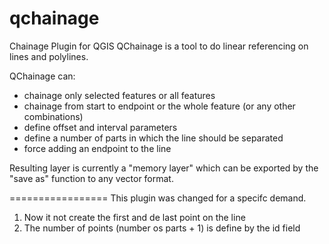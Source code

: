 qchainage
=========

Chainage Plugin for QGIS
QChainage is a tool to do linear referencing on lines and polylines.

QChainage can:

- chainage only selected features or all features
- chainage from start to endpoint or the whole feature (or any other combinations)
- define offset and interval parameters
- define a number of parts in which the line should be separated
- force adding an endpoint to the line

Resulting layer is currently a "memory layer" which can be exported by the "save as" function to any vector format.

=================
This plugin was changed for a specifc demand.
1. Now it not create the first and de last point on the line
2. The number of points (number os parts + 1) is define by the id field
